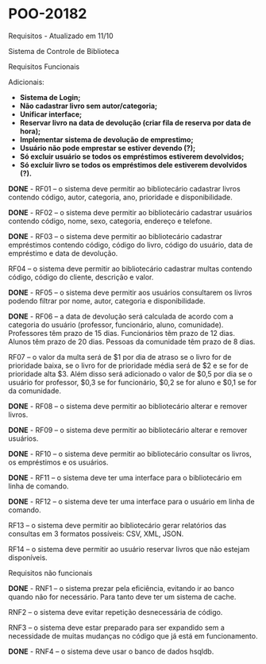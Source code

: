 # POO-20182
Requisitos - Atualizado em 11/10

Sistema de Controle de Biblioteca


Requisitos Funcionais

Adicionais:<b>
- Sistema de Login;
- Não cadastrar livro sem autor/categoria;
- Unificar interface;
- Reservar livro na data de devolução (criar fila de reserva por data de hora);
- Implementar sistema de devolução de emprestimo;
- Usuário não pode emprestar se estiver devendo (?);
- Só excluir usuário se todos os empréstimos estiverem devolvidos;
- Só excluir livro se todos os empréstimos dele estiverem devolvidos (?).
  
</b>

<b>DONE</b> - RF01 – o sistema deve permitir ao bibliotecário cadastrar livros contendo código, autor,
categoria, ano, prioridade e disponibilidade.


<b>DONE</b> - RF02 – o sistema deve permitir ao bibliotecário cadastrar usuários contendo código, nome,
sexo, categoria, endereço e telefone.


<b>DONE</b> - RF03 – o sistema deve permitir ao bibliotecário cadastrar empréstimos contendo código,
código do livro, código do usuário, data de empréstimo e data de devolução.


RF04 – o sistema deve permitir ao bibliotecário cadastrar multas contendo código, código do
cliente, descrição e valor.


<b>DONE</b> - RF05 – o sistema deve permitir aos usuários consultarem os livros podendo filtrar por nome,
autor, categoria e disponibilidade.


<b>DONE</b> - RF06 – a data de devolução será calculada de acordo com a categoria do usuário (professor,
funcionário, aluno, comunidade). Professores têm prazo de 15 dias. Funcionários têm prazo de
12 dias. Alunos têm prazo de 20 dias. Pessoas da comunidade têm prazo de 8 dias.


RF07 – o valor da multa será de $1 por dia de atraso se o livro for de prioridade baixa, se o livro
for de prioridade média será de $2 e se for de prioridade alta $3. Além disso será adicionado o
valor de $0,5 por dia se o usuário for professor, $0,3 se for funcionário, $0,2 se for aluno e $0,1
se for da comunidade.


<b>DONE</b> - RF08 – o sistema deve permitir ao bibliotecário alterar e remover livros.


<b>DONE</b> - RF09 – o sistema deve permitir ao bibliotecário alterar e remover usuários.


<b>DONE</b> - RF10 – o sistema deve permitir ao bibliotecário consultar os livros, os empréstimos e os
usuários.


<b>DONE</b> - RF11 – o sistema deve ter uma interface para o bibliotecário em linha de comando.


<b>DONE</b> - RF12 – o sistema deve ter uma interface para o usuário em linha de comando.


RF13 – o sistema deve permitir ao bibliotecário gerar relatórios das consultas em 3 formatos
possíveis: CSV, XML, JSON.


RF14 – o sistema deve permitir ao usuário reservar livros que não estejam disponíveis.


Requisitos não funcionais


<b>DONE</b> - RNF1 – o sistema prezar pela eficiência, evitando ir ao banco quando não for necessário. Para
tanto deve ter um sistema de cache.


RNF2 – o sistema deve evitar repetição desnecessária de código.


RNF3 – o sistema deve estar preparado para ser expandido sem a necessidade de muitas
mudanças no código que já está em funcionamento.


<b>DONE</b> - RNF4 – o sistema deve usar o banco de dados hsqldb.
